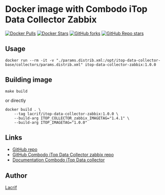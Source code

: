 # Docker image with Combodo iTop Data Collector Zabbix

[![Docker Pulls](https://img.shields.io/docker/pulls/lacrif/itop-data-collector-zabbix?logo=docker&link=https%3A%2F%2Fhub.docker.com%2Frepository%2Fdocker%2Flacrif%2Fitop-data-collector-zabbix)](https://hub.docker.com/repository/docker/lacrif/itop-data-collector-zabbix)
[![Docker Stars](https://img.shields.io/docker/stars/lacrif/itop-data-collector-zabbix?logo=docker&link=https%3A%2F%2Fhub.docker.com%2Frepository%2Fdocker%2Flacrif%2Fitop-data-collector-zabbix)](https://hub.docker.com/repository/docker/lacrif/itop-data-collector-zabbix)
[![GitHub forks](https://img.shields.io/github/forks/lacrif/docker-itop-data-collector-zabbix?link=https%3A%2F%2Fgithub.com%2Flacrif%2Fdocker-itop-data-collector-zabbix)](https://github.com/lacrif/docker-itop-data-collector-zabbix)
[![GitHub Repo stars](https://img.shields.io/github/stars/lacrif/docker-itop-data-collector-zabbix?link=https%3A%2F%2Fgithub.com%2Flacrif%2Fdocker-itop-data-collector-zabbix)](https://github.com/lacrif/docker-itop-data-collector-zabbix)

## Usage

```shell
docker run --rm -it -v "./params.distrib.xml:/opt/itop-data-collector-base/collectors/params.distrib.xml" itop-data-collector-zabbix:1.0.0
```

## Building image

```shell
make build
```

or directly

```shell
docker build . \
  	--tag lacrif/itop-data-collector-zabbix:1.0.0 \
	--build-arg ITOP_COLLECTOR_zabbix_IMAGETAG="1.4.1" \
	--build-arg ITOP_IMAGETAG="1.0.0"
```

## Links

 - [GitHub repo](https://github.com/lacrif/docker-itop-data-collector-zabbix)
 - [GitHub Combodo iTop Data Collector zabbix repo](https://github.com/Combodo/itop-data-collector-base)
 - [Documentation Combodo iTop Data collector](https://www.itophub.io/wiki/page?id=extensions:itop-data-collector-base)
 
## Author

[Lacrif](https://github.com/lacrif)
